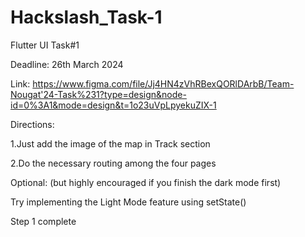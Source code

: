# Hackslash_Task-1
Flutter UI Task#1

Deadline: 26th March 2024

Link: https://www.figma.com/file/Jj4HN4zVhRBexQORlDArbB/Team-Nougat'24-Task%231?type=design&node-id=0%3A1&mode=design&t=1o23uVpLpyekuZIX-1

Directions:

1.Just add the image of the map in Track section

2.Do the necessary routing among the four pages

Optional: (but highly encouraged if you finish the dark mode first) 

Try implementing the Light Mode feature using setState()

Step 1 complete